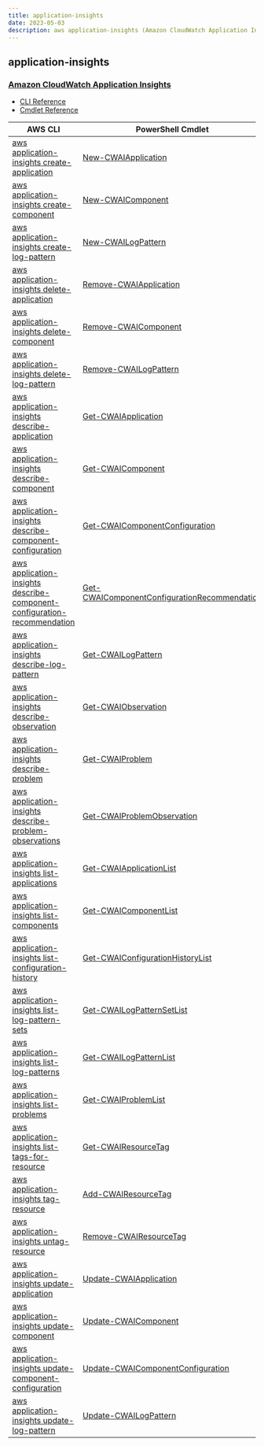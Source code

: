 ```yaml
---
title: application-insights
date: 2023-05-03
description: aws application-insights (Amazon CloudWatch Application Insights) command/cmdlet list.
---
```


## application-insights

### [Amazon CloudWatch Application Insights](https://docs.aws.amazon.com/AmazonCloudWatch/latest/monitoring/cloudwatch-application-insights.html)

* [CLI Reference](https://docs.aws.amazon.com/cli/latest/reference/application-insights/index.html)
* [Cmdlet Reference](https://docs.aws.amazon.com/powershell/latest/reference/items/Amazon_CloudWatch_Application_Insights_cmdlets.html)

|AWS CLI|PowerShell Cmdlet|
|----|----|
|[aws application-insights create-application](https://docs.aws.amazon.com/cli/latest/reference/application-insights/create-application.html)|[New-CWAIApplication](https://docs.aws.amazon.com/powershell/latest/reference/items/New-CWAIApplication.html)|
|[aws application-insights create-component](https://docs.aws.amazon.com/cli/latest/reference/application-insights/create-component.html)|[New-CWAIComponent](https://docs.aws.amazon.com/powershell/latest/reference/items/New-CWAIComponent.html)|
|[aws application-insights create-log-pattern](https://docs.aws.amazon.com/cli/latest/reference/application-insights/create-log-pattern.html)|[New-CWAILogPattern](https://docs.aws.amazon.com/powershell/latest/reference/items/New-CWAILogPattern.html)|
|[aws application-insights delete-application](https://docs.aws.amazon.com/cli/latest/reference/application-insights/delete-application.html)|[Remove-CWAIApplication](https://docs.aws.amazon.com/powershell/latest/reference/items/Remove-CWAIApplication.html)|
|[aws application-insights delete-component](https://docs.aws.amazon.com/cli/latest/reference/application-insights/delete-component.html)|[Remove-CWAIComponent](https://docs.aws.amazon.com/powershell/latest/reference/items/Remove-CWAIComponent.html)|
|[aws application-insights delete-log-pattern](https://docs.aws.amazon.com/cli/latest/reference/application-insights/delete-log-pattern.html)|[Remove-CWAILogPattern](https://docs.aws.amazon.com/powershell/latest/reference/items/Remove-CWAILogPattern.html)|
|[aws application-insights describe-application](https://docs.aws.amazon.com/cli/latest/reference/application-insights/describe-application.html)|[Get-CWAIApplication](https://docs.aws.amazon.com/powershell/latest/reference/items/Get-CWAIApplication.html)|
|[aws application-insights describe-component](https://docs.aws.amazon.com/cli/latest/reference/application-insights/describe-component.html)|[Get-CWAIComponent](https://docs.aws.amazon.com/powershell/latest/reference/items/Get-CWAIComponent.html)|
|[aws application-insights describe-component-configuration](https://docs.aws.amazon.com/cli/latest/reference/application-insights/describe-component-configuration.html)|[Get-CWAIComponentConfiguration](https://docs.aws.amazon.com/powershell/latest/reference/items/Get-CWAIComponentConfiguration.html)|
|[aws application-insights describe-component-configuration-recommendation](https://docs.aws.amazon.com/cli/latest/reference/application-insights/describe-component-configuration-recommendation.html)|[Get-CWAIComponentConfigurationRecommendation](https://docs.aws.amazon.com/powershell/latest/reference/items/Get-CWAIComponentConfigurationRecommendation.html)|
|[aws application-insights describe-log-pattern](https://docs.aws.amazon.com/cli/latest/reference/application-insights/describe-log-pattern.html)|[Get-CWAILogPattern](https://docs.aws.amazon.com/powershell/latest/reference/items/Get-CWAILogPattern.html)|
|[aws application-insights describe-observation](https://docs.aws.amazon.com/cli/latest/reference/application-insights/describe-observation.html)|[Get-CWAIObservation](https://docs.aws.amazon.com/powershell/latest/reference/items/Get-CWAIObservation.html)|
|[aws application-insights describe-problem](https://docs.aws.amazon.com/cli/latest/reference/application-insights/describe-problem.html)|[Get-CWAIProblem](https://docs.aws.amazon.com/powershell/latest/reference/items/Get-CWAIProblem.html)|
|[aws application-insights describe-problem-observations](https://docs.aws.amazon.com/cli/latest/reference/application-insights/describe-problem-observations.html)|[Get-CWAIProblemObservation](https://docs.aws.amazon.com/powershell/latest/reference/items/Get-CWAIProblemObservation.html)|
|[aws application-insights list-applications](https://docs.aws.amazon.com/cli/latest/reference/application-insights/list-applications.html)|[Get-CWAIApplicationList](https://docs.aws.amazon.com/powershell/latest/reference/items/Get-CWAIApplicationList.html)|
|[aws application-insights list-components](https://docs.aws.amazon.com/cli/latest/reference/application-insights/list-components.html)|[Get-CWAIComponentList](https://docs.aws.amazon.com/powershell/latest/reference/items/Get-CWAIComponentList.html)|
|[aws application-insights list-configuration-history](https://docs.aws.amazon.com/cli/latest/reference/application-insights/list-configuration-history.html)|[Get-CWAIConfigurationHistoryList](https://docs.aws.amazon.com/powershell/latest/reference/items/Get-CWAIConfigurationHistoryList.html)|
|[aws application-insights list-log-pattern-sets](https://docs.aws.amazon.com/cli/latest/reference/application-insights/list-log-pattern-sets.html)|[Get-CWAILogPatternSetList](https://docs.aws.amazon.com/powershell/latest/reference/items/Get-CWAILogPatternSetList.html)|
|[aws application-insights list-log-patterns](https://docs.aws.amazon.com/cli/latest/reference/application-insights/list-log-patterns.html)|[Get-CWAILogPatternList](https://docs.aws.amazon.com/powershell/latest/reference/items/Get-CWAILogPatternList.html)|
|[aws application-insights list-problems](https://docs.aws.amazon.com/cli/latest/reference/application-insights/list-problems.html)|[Get-CWAIProblemList](https://docs.aws.amazon.com/powershell/latest/reference/items/Get-CWAIProblemList.html)|
|[aws application-insights list-tags-for-resource](https://docs.aws.amazon.com/cli/latest/reference/application-insights/list-tags-for-resource.html)|[Get-CWAIResourceTag](https://docs.aws.amazon.com/powershell/latest/reference/items/Get-CWAIResourceTag.html)|
|[aws application-insights tag-resource](https://docs.aws.amazon.com/cli/latest/reference/application-insights/tag-resource.html)|[Add-CWAIResourceTag](https://docs.aws.amazon.com/powershell/latest/reference/items/Add-CWAIResourceTag.html)|
|[aws application-insights untag-resource](https://docs.aws.amazon.com/cli/latest/reference/application-insights/untag-resource.html)|[Remove-CWAIResourceTag](https://docs.aws.amazon.com/powershell/latest/reference/items/Remove-CWAIResourceTag.html)|
|[aws application-insights update-application](https://docs.aws.amazon.com/cli/latest/reference/application-insights/update-application.html)|[Update-CWAIApplication](https://docs.aws.amazon.com/powershell/latest/reference/items/Update-CWAIApplication.html)|
|[aws application-insights update-component](https://docs.aws.amazon.com/cli/latest/reference/application-insights/update-component.html)|[Update-CWAIComponent](https://docs.aws.amazon.com/powershell/latest/reference/items/Update-CWAIComponent.html)|
|[aws application-insights update-component-configuration](https://docs.aws.amazon.com/cli/latest/reference/application-insights/update-component-configuration.html)|[Update-CWAIComponentConfiguration](https://docs.aws.amazon.com/powershell/latest/reference/items/Update-CWAIComponentConfiguration.html)|
|[aws application-insights update-log-pattern](https://docs.aws.amazon.com/cli/latest/reference/application-insights/update-log-pattern.html)|[Update-CWAILogPattern](https://docs.aws.amazon.com/powershell/latest/reference/items/Update-CWAILogPattern.html)|

